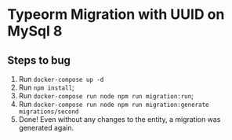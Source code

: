# Typeorm Migration with UUID on MySql 8

## Steps to bug

  1. Run ``docker-compose up -d``
  2. Run ``npm install``;
  3. Run ``docker-compose run node npm run migration:run``;
  4. Run ``docker-compose run node npm run migration:generate migrations/second`` 
  5. Done! Even without any changes to the entity, a migration was generated again.